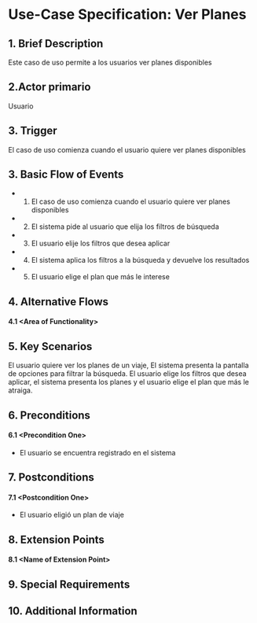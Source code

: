 # Use-Case Specification: Ver Planes

## 1. Brief Description
Este caso de uso permite a los usuarios ver planes disponibles
## 2.Actor primario
Usuario
## 3. Trigger
El caso de uso comienza cuando el usuario quiere ver planes disponibles
## 3. Basic Flow of Events
   * 1)	El caso de uso comienza cuando el usuario quiere ver planes disponibles
   * 2)	El sistema pide al usuario que elija los filtros de búsqueda
   * 3)	El usuario elije los filtros que desea aplicar
   * 4)	El sistema aplica los filtros a la búsqueda y devuelve los resultados
   * 5)	El usuario elige el plan que más  le interese


## 4. Alternative Flows

#### 4.1 <Area of Functionality\>

## 5. Key Scenarios
El usuario quiere ver los planes de un viaje, El sistema presenta la pantalla de opciones para filtrar la búsqueda. El usuario elige los filtros que desea aplicar, el sistema presenta los planes y el usuario elige el plan que más le atraiga.  

## 6. Preconditions

#### 6.1 <Precondition One\>
 * El usuario se encuentra registrado en el sistema

## 7. Postconditions

#### 7.1 <Postcondition One\>
 * El usuario eligió un plan de viaje

## 8. Extension Points

#### 8.1 <Name of Extension Point\>

## 9. Special Requirements

## 10. Additional Information
